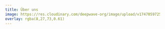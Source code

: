 ```yaml
---
title: Über uns
image: https://res.cloudinary.com/deepwave-org/image/upload/v1747059725/deepwave.org/chengbo-zheng-LfclqANNqAw-unsplash_uaeyn6.jpg
overlay: rgba(8,27,73,0.61)
---
```

